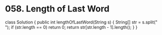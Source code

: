 # 058. Length of Last Word

class Solution { public int lengthOfLastWord\(String s\) { String\[\] str = s.split\(" "\); if \(str.length == 0\) return 0; return str\[str.length - 1\].length\(\); } }

